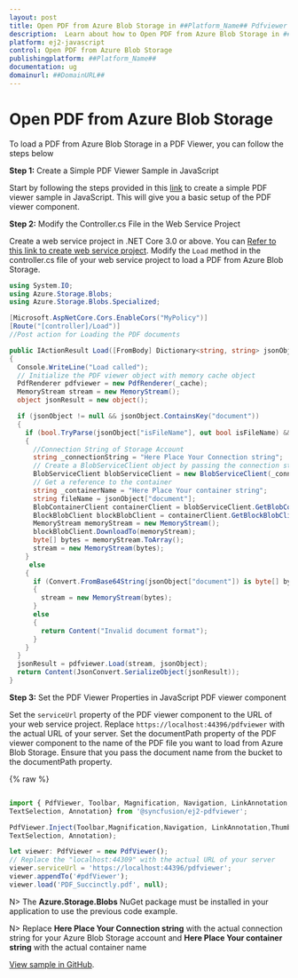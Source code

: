```yaml
---
layout: post
title: Open PDF from Azure Blob Storage in ##Platform_Name## Pdfviewer control | Syncfusion
description:  Learn about how to Open PDF from Azure Blob Storage in ##Platform_Name## Pdfviewer control of Syncfusion Essential JS 2 and more details.
platform: ej2-javascript
control: Open PDF from Azure Blob Storage
publishingplatform: ##Platform_Name##
documentation: ug
domainurl: ##DomainURL##
---
```


# Open PDF from Azure Blob Storage

To load a PDF from Azure Blob Storage in a PDF Viewer, you can follow the steps below

**Step 1:** Create a Simple PDF Viewer Sample in JavaScript

Start by following the steps provided in this [link](https://ej2.syncfusion.com/javascript/documentation/pdfviewer/getting-started) to create a simple PDF viewer sample in JavaScript. This will give you a basic setup of the PDF viewer component.

**Step 2:**  Modify the Controller.cs File in the Web Service Project

Create a web service project in .NET Core 3.0 or above. You can [Refer to this link to create web service project](https://www.syncfusion.com/kb/11063/how-to-create-pdf-viewer-web-service-in-net-core-3-0-and-above). Modify the `Load` method in the controller.cs file of your web service project to load a PDF from Azure Blob Storage.


```csharp
using System.IO;
using Azure.Storage.Blobs;
using Azure.Storage.Blobs.Specialized;

[Microsoft.AspNetCore.Cors.EnableCors("MyPolicy")]
[Route("[controller]/Load")]
//Post action for Loading the PDF documents

public IActionResult Load([FromBody] Dictionary<string, string> jsonObject)
{
  Console.WriteLine("Load called");
  // Initialize the PDF viewer object with memory cache object
  PdfRenderer pdfviewer = new PdfRenderer(_cache);
  MemoryStream stream = new MemoryStream();
  object jsonResult = new object();

  if (jsonObject != null && jsonObject.ContainsKey("document"))
  {
    if (bool.TryParse(jsonObject["isFileName"], out bool isFileName) && isFileName)
    {
      //Connection String of Storage Account
      string _connectionString = "Here Place Your Connection string";
      // Create a BlobServiceClient object by passing the connection string.
      BlobServiceClient blobServiceClient = new BlobServiceClient(_connectionString);
      // Get a reference to the container
      string _containerName = "Here Place Your container string";
      string fileName = jsonObject["document"];
      BlobContainerClient containerClient = blobServiceClient.GetBlobContainerClient(_containerName);
      BlockBlobClient blockBlobClient = containerClient.GetBlockBlobClient(fileName);
      MemoryStream memoryStream = new MemoryStream();
      blockBlobClient.DownloadTo(memoryStream);
      byte[] bytes = memoryStream.ToArray();
      stream = new MemoryStream(bytes);
    }
     else
    {
      if (Convert.FromBase64String(jsonObject["document"]) is byte[] bytes)
      {
        stream = new MemoryStream(bytes);
      }
      else
      {
        return Content("Invalid document format");
      }
    }
  }
  jsonResult = pdfviewer.Load(stream, jsonObject);
  return Content(JsonConvert.SerializeObject(jsonResult));
}
```

**Step 3:**  Set the PDF Viewer Properties in JavaScript PDF viewer component

Set the `serviceUrl` property of the PDF viewer component to the URL of your web service project. Replace `https://localhost:44396/pdfviewer` with the actual URL of your server. Set the documentPath property of the PDF viewer component to the name of the PDF file you want to load from Azure Blob Storage. Ensure that you pass the document name from the bucket to the documentPath property.

{% raw %}

```javascript

import { PdfViewer, Toolbar, Magnification, Navigation, LinkAnnotation,ThumbnailView,BookmarkView,
TextSelection, Annotation} from '@syncfusion/ej2-pdfviewer';

PdfViewer.Inject(Toolbar,Magnification,Navigation, LinkAnnotation,ThumbnailView,BookmarkView,
TextSelection, Annotation);

let viewer: PdfViewer = new PdfViewer();
// Replace the "localhost:44309" with the actual URL of your server
viewer.serviceUrl = 'https://localhost:44396/pdfviewer';
viewer.appendTo('#pdfViewer');
viewer.load('PDF_Succinctly.pdf', null);

```

N> The **Azure.Storage.Blobs** NuGet package must be installed in your application to use the previous code example.

N> Replace **Here Place Your Connection string** with the actual connection string for your Azure Blob Storage account and **Here Place Your container string** with the actual container name

[View sample in GitHub](https://github.com/SyncfusionExamples/open-save-pdf-documents-in-azure-blob-storage).